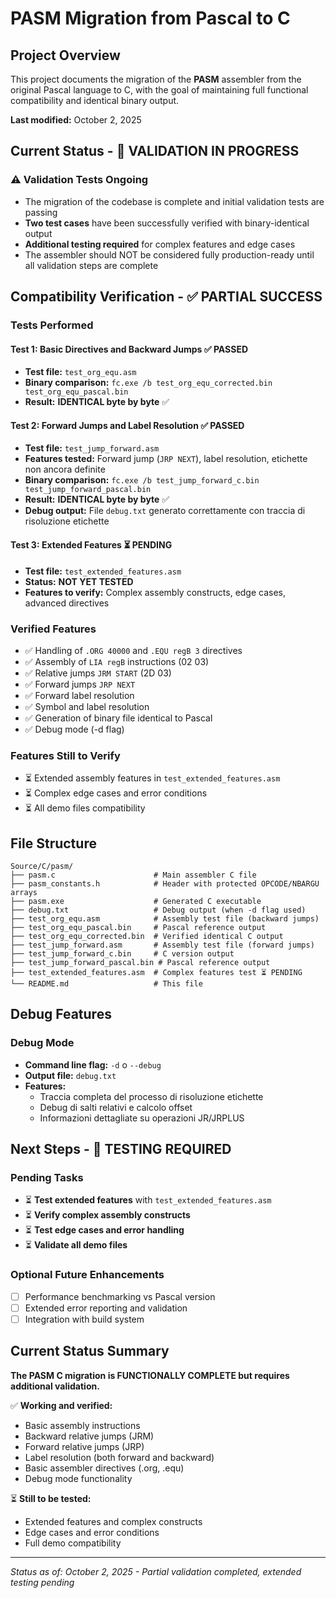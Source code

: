 # PASM Migration from Pascal to C

## Project Overview

This project documents the migration of the **PASM** assembler from the original Pascal language to C, with the goal of maintaining full functional compatibility and identical binary output.

**Last modified:** October 2, 2025

## Current Status - 🔄 VALIDATION IN PROGRESS

### ⚠️ Validation Tests Ongoing

- The migration of the codebase is complete and initial validation tests are passing
- **Two test cases** have been successfully verified with binary-identical output
- **Additional testing required** for complex features and edge cases
- The assembler should NOT be considered fully production-ready until all validation steps are complete

## Compatibility Verification - ✅ PARTIAL SUCCESS

### Tests Performed

#### Test 1: Basic Directives and Backward Jumps ✅ PASSED
- **Test file:** `test_org_equ.asm`
- **Binary comparison:** `fc.exe /b test_org_equ_corrected.bin test_org_equ_pascal.bin`
- **Result:** **IDENTICAL byte by byte** ✅

#### Test 2: Forward Jumps and Label Resolution ✅ PASSED
- **Test file:** `test_jump_forward.asm`
- **Features tested:** Forward jump (`JRP NEXT`), label resolution, etichette non ancora definite
- **Binary comparison:** `fc.exe /b test_jump_forward_c.bin test_jump_forward_pascal.bin`
- **Result:** **IDENTICAL byte by byte** ✅
- **Debug output:** File `debug.txt` generato correttamente con traccia di risoluzione etichette

#### Test 3: Extended Features ⏳ PENDING
- **Test file:** `test_extended_features.asm`
- **Status:** **NOT YET TESTED**
- **Features to verify:** Complex assembly constructs, edge cases, advanced directives

### Verified Features
- ✅ Handling of `.ORG 40000` and `.EQU regB 3` directives
- ✅ Assembly of `LIA regB` instructions (02 03)
- ✅ Relative jumps `JRM START` (2D 03)
- ✅ Forward jumps `JRP NEXT`
- ✅ Forward label resolution
- ✅ Symbol and label resolution
- ✅ Generation of binary file identical to Pascal
- ✅ Debug mode (-d flag)

### Features Still to Verify
- ⏳ Extended assembly features in `test_extended_features.asm`
- ⏳ Complex edge cases and error conditions
- ⏳ All demo files compatibility

## File Structure

```
Source/C/pasm/
├── pasm.c                      # Main assembler C file
├── pasm_constants.h            # Header with protected OPCODE/NBARGU arrays
├── pasm.exe                    # Generated C executable
├── debug.txt                   # Debug output (when -d flag used)
├── test_org_equ.asm            # Assembly test file (backward jumps)
├── test_org_equ_pascal.bin     # Pascal reference output
├── test_org_equ_corrected.bin  # Verified identical C output
├── test_jump_forward.asm       # Assembly test file (forward jumps)
├── test_jump_forward_c.bin     # C version output
├── test_jump_forward_pascal.bin # Pascal reference output
├── test_extended_features.asm  # Complex features test ⏳ PENDING
└── README.md                   # This file
```

## Debug Features

### Debug Mode
- **Command line flag:** `-d` o `--debug`
- **Output file:** `debug.txt`
- **Features:**
  - Traccia completa del processo di risoluzione etichette
  - Debug di salti relativi e calcolo offset
  - Informazioni dettagliate su operazioni JR/JRPLUS

## Next Steps - 🔄 TESTING REQUIRED

### Pending Tasks
- ⏳ **Test extended features** with `test_extended_features.asm`
- ⏳ **Verify complex assembly constructs**
- ⏳ **Test edge cases and error handling**
- ⏳ **Validate all demo files**

### Optional Future Enhancements
- [ ] Performance benchmarking vs Pascal version
- [ ] Extended error reporting and validation
- [ ] Integration with build system

## Current Status Summary

**The PASM C migration is FUNCTIONALLY COMPLETE but requires additional validation.** 

✅ **Working and verified:**
- Basic assembly instructions
- Backward relative jumps (JRM)
- Forward relative jumps (JRP)  
- Label resolution (both forward and backward)
- Basic assembler directives (.org, .equ)
- Debug mode functionality

⏳ **Still to be tested:**
- Extended features and complex constructs
- Edge cases and error conditions
- Full demo compatibility

---
*Status as of: October 2, 2025 - Partial validation completed, extended testing pending*
